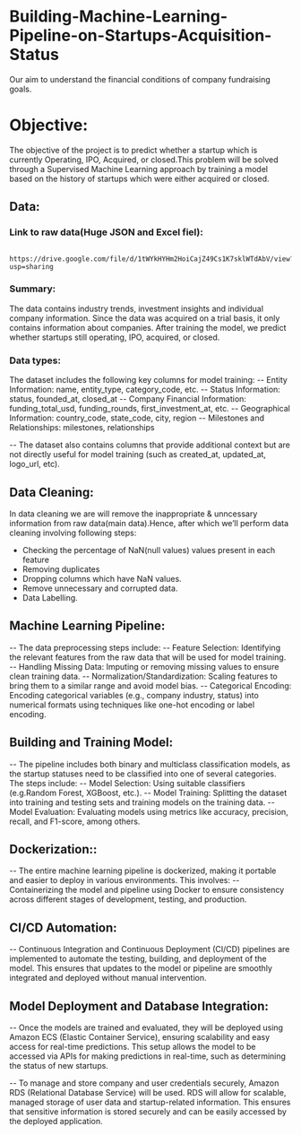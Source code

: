 # Building-Machine-Learning-Pipeline-on-Startups-Acquisition-Status
Our aim to understand the financial conditions of company fundraising goals.

# Objective:
The objective of the project is to predict whether a startup which is currently Operating, IPO, Acquired, or closed.This problem will be solved through a Supervised Machine Learning approach by training a model based on the history of startups which were either acquired or closed.

## Data:

### Link to raw data(Huge JSON and Excel fiel):
           https://drive.google.com/file/d/1tWYkHYHm2HoiCajZ49Cs1K7sklWTdAbV/view?usp=sharing

### Summary:

The data contains industry trends, investment insights and individual company information. Since the data was acquired on a trial basis, it only contains information about companies. After training the model, we predict whether startups still operating, IPO, acquired, or closed.

### Data types:

The dataset includes the following key columns for model training:
-- Entity Information: name, entity_type, category_code, etc.
-- Status Information: status, founded_at, closed_at
-- Company Financial Information: funding_total_usd, funding_rounds, first_investment_at, etc.
-- Geographical Information: country_code, state_code, city, region
-- Milestones and Relationships: milestones, relationships

-- The dataset also contains columns that provide additional context but are not directly useful for model training (such as created_at, updated_at, logo_url, etc).


## Data Cleaning:
In data cleaning we are will remove the inappropriate & unncessary information from raw data(main data).Hence, after which we’ll perform data cleaning involving following steps:
* Checking the percentage of NaN(null values) values present in each feature
* Removing duplicates
* Dropping columns which have NaN values.
* Remove unnecessary and corrupted data.
* Data Labelling.

## Machine Learning Pipeline:

-- The data preprocessing steps include:
-- Feature Selection: Identifying the relevant features from the raw data that will be used for model training.
-- Handling Missing Data: Imputing or removing missing values to ensure clean training data.
-- Normalization/Standardization: Scaling features to bring them to a similar range and avoid model bias.
-- Categorical Encoding: Encoding categorical variables (e.g., company industry, status) into numerical formats using techniques like one-hot encoding or label encoding.

## Building and Training Model:
-- The pipeline includes both binary and multiclass classification models, as the startup statuses need to be classified into one of several categories. The steps include:
-- Model Selection: Using suitable classifiers (e.g.Random Forest, XGBoost, etc.).
-- Model Training: Splitting the dataset into training and testing sets and training models on the training data.
-- Model Evaluation: Evaluating models using metrics like accuracy, precision, recall, and F1-score, among others.

## Dockerization::
-- The entire machine learning pipeline is dockerized, making it portable and easier to deploy in various environments. This involves:
-- Containerizing the model and pipeline using Docker to ensure consistency across different stages of development, testing, and production.

## CI/CD Automation:
-- Continuous Integration and Continuous Deployment (CI/CD) pipelines are implemented to automate the testing, building, and deployment of the model. This ensures that updates to the model or pipeline are smoothly integrated and deployed without manual intervention.

## Model Deployment and Database Integration:
-- Once the models are trained and evaluated, they will be deployed using Amazon ECS (Elastic Container Service), ensuring scalability and easy access for real-time predictions. This setup allows the model to be accessed via APIs for making predictions in real-time, such as determining the status of new startups.

-- To manage and store company and user credentials securely, Amazon RDS (Relational Database Service) will be used. RDS will allow for scalable, managed storage of user data and startup-related information. This ensures that sensitive information is stored securely and can be easily accessed by the deployed application.
